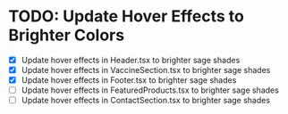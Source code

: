 # TODO: Update Hover Effects to Brighter Colors

- [x] Update hover effects in Header.tsx to brighter sage shades
- [x] Update hover effects in VaccineSection.tsx to brighter sage shades
- [x] Update hover effects in Footer.tsx to brighter sage shades
- [ ] Update hover effects in FeaturedProducts.tsx to brighter sage shades
- [ ] Update hover effects in ContactSection.tsx to brighter sage shades
